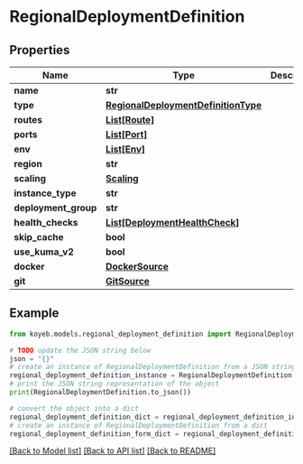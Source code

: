 # RegionalDeploymentDefinition


## Properties

Name | Type | Description | Notes
------------ | ------------- | ------------- | -------------
**name** | **str** |  | [optional] 
**type** | [**RegionalDeploymentDefinitionType**](RegionalDeploymentDefinitionType.md) |  | [optional] 
**routes** | [**List[Route]**](Route.md) |  | [optional] 
**ports** | [**List[Port]**](Port.md) |  | [optional] 
**env** | [**List[Env]**](Env.md) |  | [optional] 
**region** | **str** |  | [optional] 
**scaling** | [**Scaling**](Scaling.md) |  | [optional] 
**instance_type** | **str** |  | [optional] 
**deployment_group** | **str** |  | [optional] 
**health_checks** | [**List[DeploymentHealthCheck]**](DeploymentHealthCheck.md) |  | [optional] 
**skip_cache** | **bool** |  | [optional] 
**use_kuma_v2** | **bool** |  | [optional] 
**docker** | [**DockerSource**](DockerSource.md) |  | [optional] 
**git** | [**GitSource**](GitSource.md) |  | [optional] 

## Example

```python
from koyeb.models.regional_deployment_definition import RegionalDeploymentDefinition

# TODO update the JSON string below
json = "{}"
# create an instance of RegionalDeploymentDefinition from a JSON string
regional_deployment_definition_instance = RegionalDeploymentDefinition.from_json(json)
# print the JSON string representation of the object
print(RegionalDeploymentDefinition.to_json())

# convert the object into a dict
regional_deployment_definition_dict = regional_deployment_definition_instance.to_dict()
# create an instance of RegionalDeploymentDefinition from a dict
regional_deployment_definition_form_dict = regional_deployment_definition.from_dict(regional_deployment_definition_dict)
```
[[Back to Model list]](../README.md#documentation-for-models) [[Back to API list]](../README.md#documentation-for-api-endpoints) [[Back to README]](../README.md)


